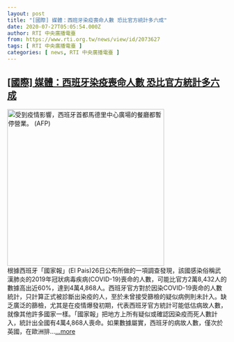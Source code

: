 ```yaml
---
layout: post
title: "[國際] 媒體：西班牙染疫喪命人數 恐比官方統計多六成"
date: 2020-07-27T05:05:54.000Z
author: RTI 中央廣播電臺
from: https://www.rti.org.tw/news/view/id/2073627
tags: [ RTI 中央廣播電臺 ]
categories: [ news, RTI 中央廣播電臺 ]
---
```

<!--1595826354000-->
[[國際] 媒體：西班牙染疫喪命人數 恐比官方統計多六成](https://www.rti.org.tw/news/view/id/2073627)
------

<div>
<img src="https://static.rti.org.tw/assets/thumbnails/2020/05/07/e1036d094972b7fe38bb2b255e08089c.jpg" width="360" alt="受到疫情影響，西班牙首都馬德里中心廣場的餐廳都暫停營業。 (AFP)" title="受到疫情影響，西班牙首都馬德里中心廣場的餐廳都暫停營業。 (AFP)"><br>根據西班牙「國家報」(El Pais)26日公布所做的一項調查發現，該國感染俗稱武漢肺炎的2019年冠狀病毒疾病(COVID-19)喪命的人數，可能比官方2萬8,432人的數據高出近60%，達到4萬4,868人。西班牙官方對於因染COVID-19喪命的人數統計，只計算正式被診斷出染疫的人，至於未曾接受篩檢的疑似病例則未計入。缺乏廣泛的篩檢，尤其是在疫情爆發初期，代表西班牙官方統計可能低估病故人數，就像其他許多國家一樣。「國家報」把地方上所有疑似或確認因染疫而死人數計入，統計出全國有4萬4,868人喪命。如果數據屬實，西班牙的病故人數，僅次於英國，在歐洲排...<a target="_blank" href="https://www.rti.org.tw/news/view/id/2073627">...more</a>
</div>
